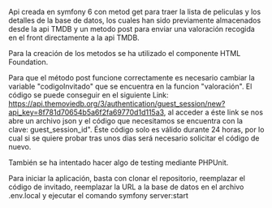 Api creada en symfony 6 con metod get para traer la lista de peliculas y los detalles de la base de datos, los cuales han sido previamente almacenados desde la api TMDB 
y un metodo post para enviar una valoración recogida en el front directamente a la api TMDB.

Para la creación de los metodos se ha utilizado el componente HTML Foundation. 

Para que el método post funcione correctamente es necesario cambiar la variable "codigoInvitado" que se encuentra en la funcion "valoración". El código se puede conseguir
en el siguiente Link: https://api.themoviedb.org/3/authentication/guest_session/new?api_key=8f781d70654b5a6f2fa69770d1d115a3, al acceder a éste link se nos abre un 
archivo json y el código que necesitamos se encuentra con la clave: guest_session_id". Éste código solo es válido durante 24 horas, por lo cual si se quiere probar tras 
unos dias será necesario solicitar el código de nuevo. 

También se ha intentado hacer algo de testing mediante PHPUnit.

Para iniciar la aplicación, basta con clonar el repositorio, reemplazar el código de invitado, reemplazar la URL a la base de datos en el archivo .env.local y ejecutar
el comando symfony server:start
